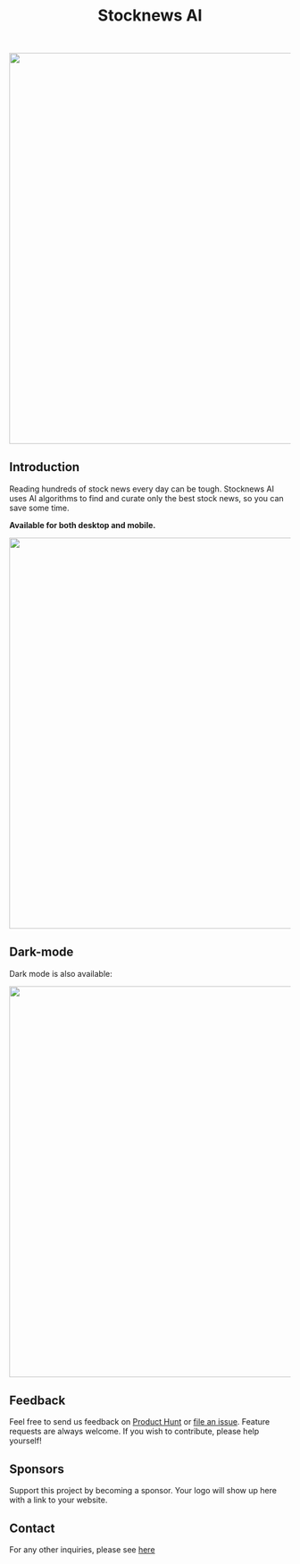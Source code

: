 <h1 align="center"> Stocknews AI </h1> <br>
<p align="center">
  <a href="https://gitpoint.co/">
<img src="https://user-images.githubusercontent.com/55467050/209973561-47dcc50c-b31e-4bce-9492-36b23e6036c8.png" width="700">
  </a>
</p>

<!-- END doctoc generated TOC please keep comment here to allow auto update -->

## Introduction

Reading hundreds of stock news every day can be tough. Stocknews AI uses AI algorithms to find and curate only the best stock news, so you can save some time.

**Available for both desktop and mobile.**

<p align="center">
  <img src = "https://user-images.githubusercontent.com/55467050/209973896-e81c2373-c09a-424c-8ea0-5b46af0f52c9.png" width=700>
</p>

## Dark-mode

Dark mode is also available:

<p align="center">
  <img src = "https://user-images.githubusercontent.com/55467050/209974439-9d06ac8e-736f-43e8-a83b-792ad38003ba.png" width=700>
</p>


## Feedback

Feel free to send us feedback on [Product Hunt](https://www.producthunt.com/posts/stocknews-ai) or [file an issue](https://github.com/mslee300/stocknews-ai/issues). Feature requests are always welcome. If you wish to contribute, please help yourself!


## Sponsors

Support this project by becoming a sponsor. Your logo will show up here with a link to your website.


## Contact

For any other inquiries, please see [here](https://stocknewsai.com/Contact.html)

